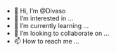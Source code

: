 - 👋 Hi, I’m @Divaso
- 👀 I’m interested in ...
- 🌱 I’m currently learning ...
- 💞️ I’m looking to collaborate on ...
- 📫 How to reach me ...

<!---
Divaso/Divaso is a ✨ special ✨ repository because its `README.md` (this file) appears on your GitHub profile.
You can click the Preview link to take a look at your changes.
--->
